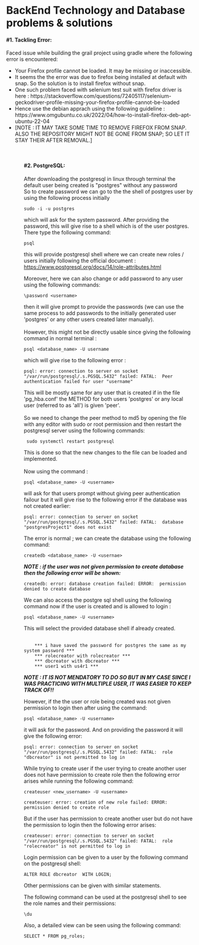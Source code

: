 <h1>BackEnd Technology and Database problems & solutions</h1>

<h4>#1. Tackling Error:</h4>

<p>
Faced issue while building the grail project using gradle where the following error is encountered: </br>
<ul>
<li>Your Firefox profile cannot be loaded. It may be missing or inaccessible.</li>
<li>It seems the the error was due to firefox being installed at default with snap. So the solution is to install firefox without snap.</li>
<li>One such problem faced with selenium test suit with firefox driver is here : https://stackoverflow.com/questions/72405117/selenium-geckodriver-profile-missing-your-firefox-profile-cannot-be-loaded</li>
<li>Hence use the debian apprach using the following guideline : https://www.omgubuntu.co.uk/2022/04/how-to-install-firefox-deb-apt-ubuntu-22-04 </li>
<li>[NOTE : IT MAY TAKE SOME TIME TO REMOVE FIREFOX FROM SNAP. ALSO THE REPOSITORY MIGHT NOT BE GONE FROM SNAP; SO LET IT STAY THEIR AFTER REMOVAL.]</li>
<ul>
</br>

</p>



<h4>#2. PostgreSQL:</h4>
After downloading the postgresql in linux through terminal the default user being created is "postgres" without any password </br>
So to create password we can go to the the shell of postgres user by using the following process initially</br>

```
sudo -i -u postgres
```

which will ask for the system password. After providing the password, this will give rise to a shell which is of the user postgres. There type the following command:

```
psql
```

this will provide postgresql shell where we can create new roles / users initially following the official document : https://www.postgresql.org/docs/14/role-attributes.html </br>

Moreover, here we can also change or add password to any user using the following commands:

```
\password <username>
```

then it will give prompt to provide the passwords (we can use the same process to add passwords to the initially generated user 'postgres' or any other users created later manually). </br></br>
However, this might not be directly usable since giving the following command in normal terminal : 

```
psql <database_name> -U username
```

which will give rise to the following error : 
```
psql: error: connection to server on socket "/var/run/postgresql/.s.PGSQL.5432" failed: FATAL:  Peer authentication failed for user "username"
```

This will be mostly same for any user that is created if in the file 'pg_hba.conf' the METHOD for both users 'postgres' or any local user (referred to as 'all') is given 'peer'. </br></br>
So we need to change the peer method to md5 by opening the file with any editor with sudo or root permission and then restart the postgresql server using the following commands:

```
 sudo systemctl restart postgresql
```

This is done so that the new changes to the file can be loaded and implemented. </br></br>
Now using the command : 
```
psql <database_name> -U <username>
```

will ask for that users prompt without giving peer authentication failour but it will give rise to the following error if the database was not created earlier:

```
psql: error: connection to server on socket "/var/run/postgresql/.s.PGSQL.5432" failed: FATAL:  database "postgresProject1" does not exist
```

The error is normal ; we can create the database using the following command: 

```
createdb <database_name> -U <usernae>
```
***NOTE : if the user was not given permission to create database then the following error will be shown:***

```
createdb: error: database creation failed: ERROR:  permission denied to create database
```

 		
 We can also access the postgre sql shell using the following command now if the user is created and is allowed to login :
 
 ```
 psql <database_name> -U <username>
 ```
 
 This will select the provided database shell if already created. </br></br>
 		
 		*** i have saved the password for postgres the same as my system password ***
 		*** rolecreator with rolecreator ***
 		*** dbcreator with dbcreator ***
 		*** user1 with us4r1 ***
***NOTE : IT IS NOT MENDATORY TO DO SO BUT IN MY CASE SINCE I WAS PRACTICING WITH MULTIPLE USER, IT WAS EASIER TO KEEP TRACK OF!!</br>***
 		
 		
However, if the the user or role being created was not given permission to login then after using the command:
```
psql <database_name> -U <username>
```
it will ask for the password. And on providing the password it will give the following error:
```
psql: error: connection to server on socket "/var/run/postgresql/.s.PGSQL.5432" failed: FATAL:  role "dbcreator" is not permitted to log in
```
 
While trying to create user if the user trying to create another user does not have permission to create role then the following error arises while running the following command:
```
createuser <new_username> -U <username>
 
createuser: error: creation of new role failed: ERROR:  permission denied to create role
```
But if the user has permission to create another user but do not have the permission to login then the following error arises:
```
createuser: error: connection to server on socket "/var/run/postgresql/.s.PGSQL.5432" failed: FATAL:  role "rolecreator" is not permitted to log in
```
 			
Login permission can be given to a user by the following command on the postgresql shell:
```
ALTER ROLE dbcreator  WITH LOGIN;
```
Other permissions can be given with similar statements. </br>
 		
The following command can be used at the postgresql shell to see the role names and their permissions:
```
\du
```
Also, a detailed view can be seen using the following command:
```
SELECT * FROM pg_roles;
```

 		
